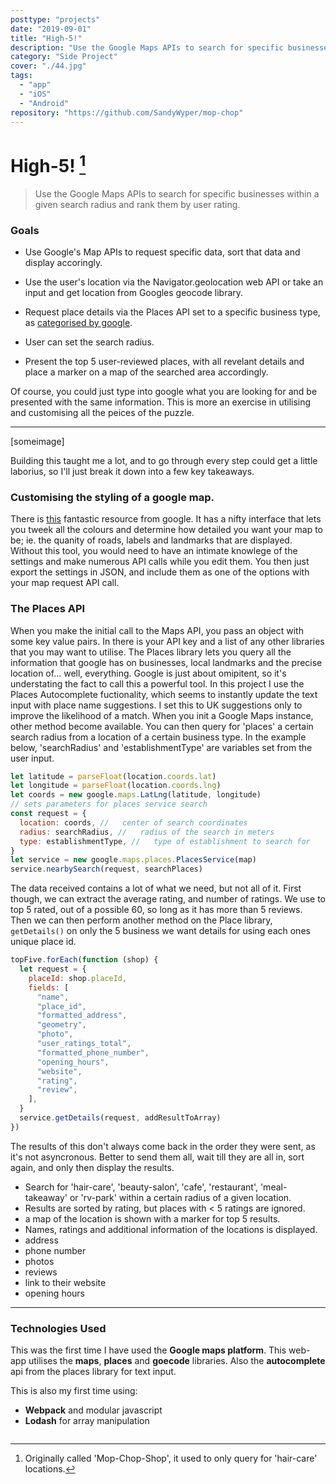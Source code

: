 ```yaml
---
posttype: "projects"
date: "2019-09-01"
title: "High-5!"
description: "Use the Google Maps APIs to search for specific businesses within a given search radius and rank them by user rating.  This web-app utilises the maps, places and goecode libraries. Also the autocomplete api from the places library for text input."
category: "Side Project"
cover: "./44.jpg"
tags:
  - "app"
  - "iOS"
  - "Android"
repository: "https://github.com/SandyWyper/mop-chop"
---
```


# High-5! [^1]

> Use the Google Maps APIs to search for specific businesses within a given search radius and rank them by user rating.

### Goals

- Use Google's Map APIs to request specific data, sort that data and display accoringly.

- Use the user's location via the Navigator.geolocation web API or take an input and get location from Googles geocode library.
- Request place details via the Places API set to a specific business type, as [categorised by google](https://developers.google.com/places/supported_types).
- User can set the search radius.
- Present the top 5 user-reviewed places, with all revelant details and place a marker on a map of the searched area accordingly.

Of course, you could just type into google what you are looking for and be presented with the same information. This is more an exercise in utilising and customising all the peices of the puzzle.

---

[someimage]

Building this taught me a lot, and to go through every step could get a little laborius, so I'll just break it down into a few key takeaways.

### Customising the styling of a google map.

There is [this](https://mapstyle.withgoogle.com/) fantastic resource from google. It has a nifty interface that lets you tweek all the colours and determine how detailed you want your map to be; ie. the quanity of roads, labels and landmarks that are displayed. Without this tool, you would need to have an intimate knowlege of the settings and make numerous API calls while you edit them. You then just export the settings in JSON, and include them as one of the options with your map request API call.

### The Places API

When you make the initial call to the Maps API, you pass an object with some key value pairs. In there is your API key and a list of any other libraries that you may want to utilise. The Places library lets you query all the information that google has on businesses, local landmarks and the precise location of... well, everything. Google is just about omipitent, so it's understating the fact to call this a powerful tool. In this project I use the Places Autocomplete fuctionality, which seems to instantly update the text input with place name suggestions. I set this to UK suggestions only to improve the likelihood of a match.
When you init a Google Maps instance, other method become available. You can then query for 'places' a certain search radius from a location of a certain business type. In the example below, 'searchRadius' and 'establishmentType' are variables set from the user input.

```javascript
let latitude = parseFloat(location.coords.lat)
let longitude = parseFloat(location.coords.lng)
let coords = new google.maps.LatLng(latitude, longitude)
// sets parameters for places service search
const request = {
  location: coords, //   center of search coordinates
  radius: searchRadius, //   radius of the search in meters
  type: establishmentType, //   type of establishment to search for
}
let service = new google.maps.places.PlacesService(map)
service.nearbySearch(request, searchPlaces)
```

The data received contains a lot of what we need, but not all of it. First though, we can extract the average rating, and number of ratings. We use to top 5 rated, out of a possible 60, so long as it has more than 5 reviews. Then we can then perform another method on the Place library, `getDetails()` on only the 5 business we want details for using each ones unique place id.

```javascript
topFive.forEach(function (shop) {
  let request = {
    placeId: shop.placeId,
    fields: [
      "name",
      "place_id",
      "formatted_address",
      "geometry",
      "photo",
      "user_ratings_total",
      "formatted_phone_number",
      "opening_hours",
      "website",
      "rating",
      "review",
    ],
  }
  service.getDetails(request, addResultToArray)
})
```

The results of this don't always come back in the order they were sent, as it's not asyncronous. Better to send them all, wait till they are all in, sort again, and only then display the results.

- Search for 'hair-care', 'beauty-salon', 'cafe', 'restaurant', 'meal-takeaway' or 'rv-park' within a certain radius of a given location.
- Results are sorted by rating, but places with < 5 ratings are ignored.
- a map of the location is shown with a marker for top 5 results.
- Names, ratings and additional information of the locations is displayed.
- address
- phone number
- photos
- reviews
- link to their website
- opening hours

---

### Technologies Used

This was the first time I have used the **Google maps platform**. This web-app utilises the **maps**, **places** and **goecode** libraries. Also the **autocomplete** api from the places library for text input.

This is also my first time using:

- **Webpack** and modular javascript
- **Lodash** for array manipulation

[^1]: Originally called 'Mop-Chop-Shop', it used to only query for 'hair-care' locations.

```

```
